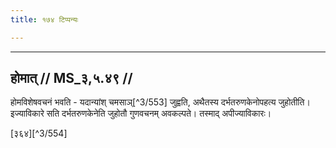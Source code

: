 ```yaml
---
title: १७४ टिप्पन्यः

---
```


[^3/548]: E1 gibt phalacamasena yajetety arthaḥ in Klammern

[^3/549]: E2: 4,478; E4: 4,759; E6: 1,245

[^3/550]: E2,4: ijyākāro

[^3/551]: E2,4 om. vā

[^3/552]: E2,4: yadi

____________________________________________


## होमात् // MS_३,५.४९ //

होमविशेषवचनं भवति - यदान्यांश् चमसाञ्[^3/553] जुह्वति, अथैतस्य दर्भतरुणकेनोपहत्य जुहोतीति। इज्याविकारे सति दर्भतरुणकेनेति जुहोतौ गुणवचनम् अवकल्पते। तस्माद् अपीज्याविकारः।

[३६४][^3/554]
